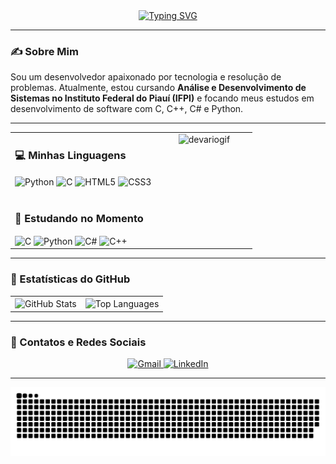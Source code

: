 <div align="center">
  <a href="https://git.io/typing-svg">
    <img src="https://readme-typing-svg.demolab.com?font=Fira+Code&weight=500&size=22&pause=1000&color=2B97FA&center=true&vCenter=true&random=false&width=524&lines=Hi+there+%F0%9F%91%8B+I'm+Marcos+Gabriel!+" alt="Typing SVG">
  </a>
</div>

---

### ✍️ Sobre Mim

<p>
  Sou um desenvolvedor apaixonado por tecnologia e resolução de problemas. Atualmente, estou cursando <strong>Análise e Desenvolvimento de Sistemas no Instituto Federal do Piauí (IFPI)</strong> e focando meus estudos em desenvolvimento de software com C, C++, C# e Python.
</p>

---

<table>
  <tr>
    <td valign="top" width="60%">
      <h3>💻 Minhas Linguagens</h3>
      <div style="display: inline-block;">
        <img align="center" alt="Python" height="40" width="50" src="https://cdn.jsdelivr.net/gh/devicons/devicon@latest/icons/python/python-original.svg" />
        <img align="center" alt="C" height="40" width="50" src="https://cdn.jsdelivr.net/gh/devicons/devicon@latest/icons/c/c-original.svg" />
        <img align="center" alt="HTML5" height="40" width="50" src="https://cdn.jsdelivr.net/gh/devicons/devicon@latest/icons/html5/html5-original.svg" />
        <img align="center" alt="CSS3" height="40" width="50" src="https://cdn.jsdelivr.net/gh/devicons/devicon@latest/icons/css3/css3-original.svg" />
      </div>
      <br><br>
      <h3>📘 Estudando no Momento</h3>
      <div style="display: inline-block;">
        <img align="center" alt="C" height="40" width="50" src="https://cdn.jsdelivr.net/gh/devicons/devicon@latest/icons/c/c-original.svg" />
        <img align="center" alt="Python" height="40" width="50" src="https://cdn.jsdelivr.net/gh/devicons/devicon@latest/icons/python/python-original.svg" />
        <img align="center" alt="C#" height="40" width="50" src="https://cdn.jsdelivr.net/gh/devicons/devicon@latest/icons/csharp/csharp-original.svg" />
        <img align="center" alt="C++" height="40" width="50" src="https://cdn.jsdelivr.net/gh/devicons/devicon@latest/icons/cplusplus/cplusplus-original.svg" />
      </div>
    </td>
    <td valign="top" width="40%" align="center">
      <img src="https://raw.githubusercontent.com/marcosgabrielms/marcosgabrielms/main/assets/devariogif.gif" alt="devariogif" width="80%" height="auto">
    </td>
  </tr>
</table>

---

### 🚀 Estatísticas do GitHub

<div align="center">
  <table>
    <tr>
      <td>
        <img align="center" height="180" src="https://github-readme-stats.vercel.app/api?username=marcosgabrielms&show_icons=true&include_all_commits=true&count_private=true&theme=merko" alt="GitHub Stats"/>
      </td>
      <td>
        <img align="center" height="180" src="https://github-readme-stats.vercel.app/api/top-langs?username=marcosgabrielms&theme=merko&layout=compact&langs_count=8&card_width=320" alt="Top Languages"/>
      </td>
    </tr>
  </table>
</div>

---

### 🔗 Contatos e Redes Sociais

<div align="center">
  <a href="mailto:marcosg64bits@gmail.com" target="_blank">
    <img src="https://img.shields.io/badge/Gmail-D14836?style=for-the-badge&logo=gmail&logoColor=white" alt="Gmail">
  </a>
  <a href="https://www.linkedin.com/in/marcosgabrielms4/" target="_blank">
    <img src="https://img.shields.io/badge/LinkedIn-0077B5?style=for-the-badge&logo=linkedin&logoColor=white" alt="LinkedIn">
  </a>
</div>

---

<div align="center">
  <picture>
    <source media="(prefers-color-scheme: dark)" srcset="https://raw.githubusercontent.com/marcosgabrielms/marcosgabrielms/output/github-contribution-grid-snake-dark.svg">
    <source media="(prefers-color-scheme: light)" srcset="https://raw.githubusercontent.com/marcosgabrielms/marcosgabrielms/output/github-contribution-grid-snake-dark.svg">
    <img align="center" alt="github contribution grid snake animation" src="https://raw.githubusercontent.com/marcosgabrielms/marcosgabrielms/output/github-contribution-grid-snake.svg">
  </picture>
</div>
